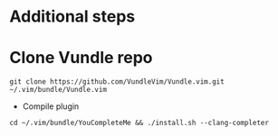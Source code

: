 # Additional steps #

# Clone Vundle repo

```
git clone https://github.com/VundleVim/Vundle.vim.git ~/.vim/bundle/Vundle.vim
```


* Compile plugin

```
cd ~/.vim/bundle/YouCompleteMe && ./install.sh --clang-completer
```

